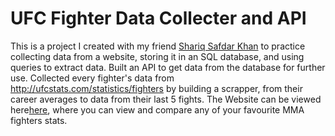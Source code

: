 # UFC Fighter Data Collecter and API
This is a project I created with my friend [Shariq Safdar Khan](https://github.com/shariqsk) to practice collecting data from a website, storing it in an SQL database, and using queries to extract data. Built an API to get data from the database for further use. Collected every fighter's data from http://ufcstats.com/statistics/fighters by building a scrapper, from their career averages to data from their last 5 fights. The Website can be viewed here[here](https://ufc-fighter-data-api.vercel.app/), where you can view and compare any of your favourite MMA fighters stats. 
